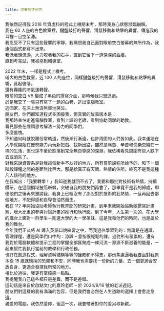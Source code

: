 ```yaml
---
title: 你要前往何方
---
```


我依然記得我 2018 年資處科的程式上機期末考，那時我身心狀態瀕臨崩解。  
我在 60 人座的白色教室裡，鍵盤敲打的聲響，滑鼠移動和點擊的異響，傳進我的耳裡－目空呆滯。  
我忍受不了只有這些聲響的寧靜，我痛恨我自己面對眼前空白螢幕的無所作為，我連個函式都寫不出來。  
我低著頭流淚，大力咬著我的右手，直到它留下一道深深的齒痕。  
直到考完試，我被拖到輔導室。

2022 年末，一樣是程式上機考。  
偌大的白色教室，近 100 人的座位，同樣鍵盤敲打的聲響，滑鼠移動和點擊的異響，此起彼落。  
還有轟隆的冷氣運轉聲。  
眼前的空白 VB 變成了黑色的撰寫介面，那時候我只想逃跑。  
於是我交了一張只有寫了一題的白卷，逃出電腦教室。  
逃回家，在床上無淚無聲地哭泣。  
朋友們，你們都知道程式多困擾我，但真實的故事版本是：  
我那時害怕走進電腦教室，看到上課的老師，看到協助同學的助教。  
看見那些在埋頭思考解法－努力的同學們，  
多麼羞愧。  
不知道何時就脫離俗常軌道，然後漸行漸遠，也許周圍的人們皆如此。我幸運地在大學就開始在優勢能力內玩新把戲、找新出路，雖然是痛苦、辛苦和快樂交織在一塊的生活，但也還不至於跌落到完全無自尊感的深淵，我依稀看見周圍有些人跌下去或消失了。  
對我來說資管系是對我這個新手不友好的地方，所有當前課程所給予的，和下一個階段課程之間的差距無比巨大。那是給真正有天賦、熱情的住所，終究不是我這種凡人該待的地方。  
在我喊出：「我要轉學！」我知道我就回不去了，我要和那批對技術有熱情，持續鑽研，在這個領域披荊斬棘，突破自我的朋友們再會了，那畢竟不是我的歸處，即便他們之後再來邀請我，我身上已經沒有了那股對於技術的狂熱情，一旦再回去那個地方，不配得感和自卑會油然而生。  
我在 112 年開始協助老師執行教育部的研究計畫，到年末我開始協助她撰寫計畫案，增大比重的參與討論計畫的推行和執行面。到了今年，人生第一次的，在大學的講台上面對一群學生－剛進大學的大一學弟妹，這是我和他們的時間，也是屬於我的舞台。  
今年我們正式將 AI 導入英語口說練習之中，而我過往學習到的：無論是在通識、管理課程，還是同學們口中的：涼課 – 意指很輕鬆的課，過往所有積累的，還有我對於電腦軟體和提示工程的掌握全部匯聚成一條河流－源源不斷滋養的能量，一起來幫忙我執行當前的教學和行政任務。  
也許在創造程式，理解資料結構等等的挫敗和不得志，那份焦慮逼著我要面對我原本從 15 歲就懷揣的恐懼和不安，同時我也需要找一份新的力量，去一個更適合安放自身，更適合發揮我所常的地方。  
相比於過往，我更有掌控感一點點。  
我提醒我自己這些都只是差異，而不是差錯。  
這句話是來自於啟點文化的嘉玲老師 – 於 2024/9/16 號的老派週記。  
朋友們對這樣的我有滿滿的包容，但是我們會必然在人生道路的選擇上會愈走愈遠。  
親愛的電腦，我依然愛你，但這一次，我要帶著對你的愛另尋新歡。
